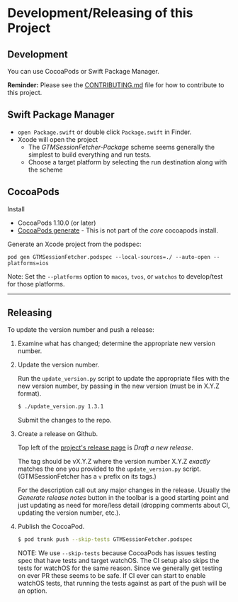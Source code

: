 # Development/Releasing of this Project

## Development

You can use CocoaPods or Swift Package Manager.

**Reminder:** Please see the
[CONTRIBUTING.md](https://github.com/google/gtm-session-fetcher/blob/main/CONTRIBUTING.md)
file for how to contribute to this project.

## Swift Package Manager

*  `open Package.swift` or double click `Package.swift` in Finder.
*  Xcode will open the project
   *  The _GTMSessionFetcher-Package_ scheme seems generally the simplest to
      build everything and run tests.
   *  Choose a target platform by selecting the run destination along with the
      scheme

## CocoaPods

Install
*  CocoaPods 1.10.0 (or later)
*  [CocoaPods generate](https://github.com/square/cocoapods-generate) - This is
    not part of the _core_ cocoapods install.

Generate an Xcode project from the podspec:

```
pod gen GTMSessionFetcher.podspec --local-sources=./ --auto-open --platforms=ios
```

Note: Set the `--platforms` option to `macos`, `tvos`, or `watchos` to
develop/test for those platforms.

---

## Releasing

To update the version number and push a release:

1.  Examine what has changed; determine the appropriate new version number.

1.  Update the version number.

    Run the `update_version.py` script to update the appropriate files with the
    new version number, by passing in the new version (must be in X.Y.Z format).

    ```sh
    $ ./update_version.py 1.3.1
    ```

    Submit the changes to the repo.

1.  Create a release on Github.

    Top left of the [project's release page](https://github.com/google/gtm-session-fetcher/releases)
    is _Draft a new release_.

    The tag should be vX.Y.Z where the version number X.Y.Z _exactly_ matches
    the one you provided to the `update_version.py` script. (GTMSessionFetcher
    has a `v` prefix on its tags.)

    For the description call out any major changes in the release. Usually the
    _Generate release notes_ button in the toolbar is a good starting point and
    just updating as need for more/less detail (dropping comments about CI,
    updating the version number, etc.).

1.  Publish the CocoaPod.

    ```sh
    $ pod trunk push --skip-tests GTMSessionFetcher.podspec
    ```

    NOTE: We use `--skip-tests` because CocoaPods has issues testing spec that
    have tests and target watchOS. The CI setup also skips the tests for watchOS
    for the same reason. Since we generally get testing on ever PR these seems
    to be safe. If CI ever can start to enable watchOS tests, that running the
    tests against as part of the push will be an option.
